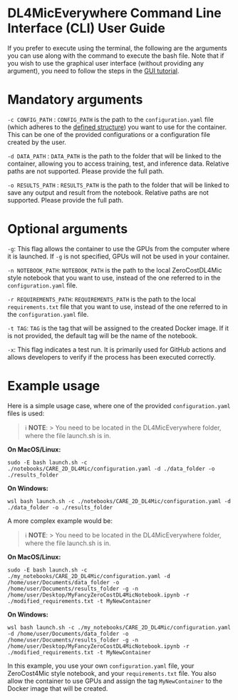 # DL4MicEverywhere Command Line Interface (CLI) User Guide

If you prefer to execute using the terminal, the following are the arguments you can use along with the command to execute the bash file. Note that if you wish to use the graphical user interface (without providing any argument), you need to follow the steps in the [GUI tutorial](GUI_USER_GUIDE.md).

# **Mandatory** arguments

  `-c CONFIG_PATH` : `CONFIG_PATH` is the path to the `configuration.yaml` file (which adheres to the [defined structure](FORMAT.md)) you want to use for the container. This can be one of the provided configurations or a configuration file created by the user.

  `-d DATA_PATH` : `DATA_PATH` is the path to the folder that will be linked to the container, allowing you to access training, test, and inference data. Relative paths are not supported. Please provide the full path.

  `-o RESULTS_PATH` : `RESULTS_PATH` is the path to the folder that will be linked to save any output and result from the notebook. Relative paths are not supported. Please provide the full path.

# **Optional** arguments

  `-g`: This flag allows the container to use the GPUs from the computer where it is launched. If `-g` is not specified, GPUs will not be used in your container.

  `-n NOTEBOOK_PATH`: `NOTEBOOK_PATH` is the path to the local ZeroCostDL4Mic style notebook that you want to use, instead of the one referred to in the `configuration.yaml` file. 

  `-r REQUIREMENTS_PATH`: `REQUIREMENTS_PATH` is the path to the local `requirements.txt` file that you want to use, instead of the one referred to in the `configuration.yaml` file. 

  `-t TAG`: `TAG` is the tag that will be assigned to the created Docker image. If it is not provided, the default tag will be the name of the notebook.

  `-x`: This flag indicates a test run. It is primarily used for GitHub actions and allows developers to verify if the process has been executed correctly.

# **Example** usage

Here is a simple usage case, where one of the provided `configuration.yaml` files is used:


> ℹ️ **NOTE**:
    > You need to be located in the DL4MicEverywhere folder, where the file launch.sh is in.

**On MacOS/Linux:**
```
sudo -E bash launch.sh -c ./notebooks/CARE_2D_DL4Mic/configuration.yaml -d ./data_folder -o ./results_folder
```

**On Windows:**
```
wsl bash launch.sh -c ./notebooks/CARE_2D_DL4Mic/configuration.yaml -d ./data_folder -o ./results_folder
```

A more complex example would be:

> ℹ️ **NOTE**:
    > You need to be located in the DL4MicEverywhere folder, where the file launch.sh is in.
    
**On MacOS/Linux:**
```
sudo -E bash launch.sh -c ./my_notebooks/CARE_2D_DL4Mic/configuration.yaml -d /home/user/Documents/data_folder -o /home/user/Documents/results_folder -g -n /home/user/Desktop/MyFancyZeroCostDL4MicNotebook.ipynb -r ./modified_requirements.txt -t MyNewContainer
```
**On Windows:**
```
wsl bash launch.sh -c ./my_notebooks/CARE_2D_DL4Mic/configuration.yaml -d /home/user/Documents/data_folder -o /home/user/Documents/results_folder -g -n /home/user/Desktop/MyFancyZeroCostDL4MicNotebook.ipynb -r ./modified_requirements.txt -t MyNewContainer
```

In this example, you use your own `configuration.yaml` file, your ZeroCost4Mic style notebook, and your `requirements.txt` file. You also allow the container to use GPUs and assign the tag `MyNewContainer` to the Docker image that will be created.
